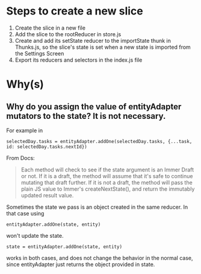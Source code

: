 # Steps to create a new slice

1. Create the slice in a new file
2. Add the slice to the rootReducer in store.js
3. Create and add its setState reducer to the importState thunk in Thunks.js, so 
the slice's state is set when a new state is imported from the Settings Screen
4. Export its reducers and selectors in the index.js file

# Why(s)

## Why do you assign the value of entityAdapter mutators to the state? It is not necessary.

For example in

```
selectedDay.tasks = entityAdapter.addOne(selectedDay.tasks, {...task, id: selectedDay.tasks.nextId})
```

From Docs:

> Each method will check to see if the state argument is an Immer Draft or not. If it is a draft, the method will assume that it's safe to continue mutating that draft further. If it is not a draft, the method will pass the plain JS value to Immer's createNextState(), and return the immutably updated result value.

Sometimes the state we pass is an object created in the same reducer. In that case using 
```
entityAdapter.addOne(state, entity)
```
won't update the state.
```
state = entityAdapter.addOne(state, entity)
```
works in both cases, and does not change the behavior in the normal case, since entityAdapter just returns the object provided in state.
